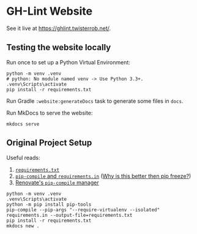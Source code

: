 # GH-Lint Website

See it live at https://ghlint.twisterrob.net/.

## Testing the website locally

Run once to set up a Python Virtual Environment:

```shell
python -m venv .venv
# python: No module named venv -> Use Python 3.3+.
.venv\Scripts\activate
pip install -r requirements.txt
```

Run Gradle `:website:generateDocs` task to generate some files in `docs`.

Run MkDocs to serve the website:

```shell
mkdocs serve
```

## Original Project Setup

Useful reads:

1. [`requirements.txt`](https://www.freecodecamp.org/news/python-requirementstxt-explained/)
2. [`pip-compile` and `requirements.in`](https://pip-tools.readthedocs.io/en/latest/)
   ([Why is this better then pip freeze?](https://stackoverflow.com/a/66828887/253468))
3. [Renovate's `pip-compile` manager](https://docs.renovatebot.com/modules/manager/pip-compile/)

```shell
python -m venv .venv
.venv\Scripts\activate
python -m pip install pip-tools
pip-compile --pip-args "--require-virtualenv --isolated" requirements.in --output-file=requirements.txt
pip install -r requirements.txt
mkdocs new .
```
